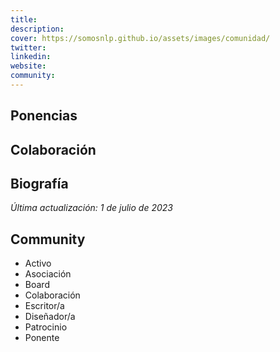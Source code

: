 ```yaml
---
title: 
description: 
cover: https://somosnlp.github.io/assets/images/comunidad/
twitter: 
linkedin: 
website: 
community:
---
```


## Ponencias

## Colaboración

## Biografía

*Última actualización: 1 de julio de 2023*

## Community

- Activo
- Asociación
- Board
- Colaboración
- Escritor/a
- Diseñador/a
- Patrocinio
- Ponente


<!--
## TODO

- Jurado hackathon 22 y 23
- Helena Montoro y Nuria Aldama
- Ximena Gutierrez
- Jose Camacho y Luis Espinosa
- Eva Martínez
- Laura N Montoya y Javier Turek
- Mario Rodríguez Omdena MX
- Somos Mujeres NLP
- Saturdays AI: Miguel Guerrero
- Elena Glez Blanco
- Salva Ros
- BSC: Martin, Salva y Luis
- Moisés
- Diego Caballero
-->
